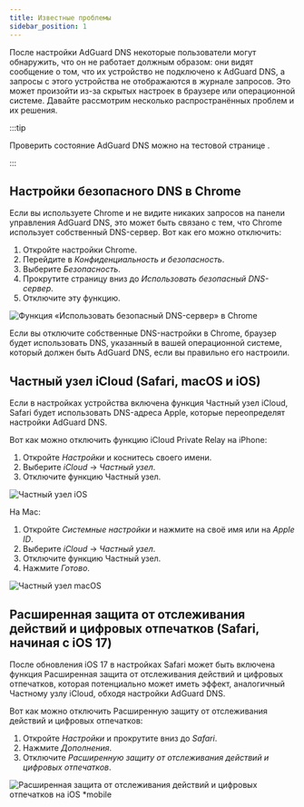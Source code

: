 ```yaml
---
title: Известные проблемы
sidebar_position: 1
---
```


После настройки AdGuard DNS некоторые пользователи могут обнаружить, что он не работает должным образом: они видят сообщение о том, что их устройство не подключено к AdGuard DNS, а запросы с этого устройства не отображаются в журнале запросов. Это может произойти из-за скрытых настроек в браузере или операционной системе. Давайте рассмотрим несколько распространённых проблем и их решения.

:::tip

Проверить состояние AdGuard DNS можно на тестовой странице [](https://adguard.com/test.html).

:::

## Настройки безопасного DNS в Chrome

Если вы используете Chrome и не видите никаких запросов на панели управления AdGuard DNS, это может быть связано с тем, что Chrome использует собственный DNS-сервер. Вот как его можно отключить:

1. Откройте настройки Chrome.
1. Перейдите в *Конфиденциальность и безопасность*.
1. Выберите *Безопасность*.
1. Прокрутите страницу вниз до *Использовать безопасный DNS-сервер*.
1. Отключите эту функцию.

![Функция «Использовать безопасный DNS-сервер» в Chrome](https://cdn.adtidy.org/content/kb/dns/private/solving_problems/known_issues/secure-dns.png)

Если вы отключите собственные DNS-настройки в Chrome, браузер будет использовать DNS, указанный в вашей операционной системе, который должен быть AdGuard DNS, если вы правильно его настроили.

## Частный узел iCloud (Safari, macOS и iOS)

Если в настройках устройства включена функция Частный узел iCloud, Safari будет использовать DNS-адреса Apple, которые переопределят настройки AdGuard DNS.

Вот как можно отключить функцию iCloud Private Relay на iPhone:

1. Откройте *Настройки* и коснитесь своего имени.
1. Выберите *iCloud* → *Частный узел*.
1. Отключите функцию Частный узел.

![Частный узел iOS](https://cdn.adtidy.org/content/kb/dns/private/solving_problems/known_issues/private-relay.png)

На Mac:

1. Откройте *Системные настройки* и нажмите на своё имя или на *Apple ID*.
1. Выберите *iCloud* → *Частный узел*.
1. Отключите функцию Частный узел.
1. Нажмите *Готово*.

![Частный узел macOS](https://cdn.adtidy.org/content/kb/dns/private/solving_problems/known_issues/mac-private-relay.png)

## Расширенная защита от отслеживания действий и цифровых отпечатков (Safari, начиная с iOS 17)

После обновления iOS 17 в настройках Safari может быть включена функция Расширенная защита от отслеживания действий и цифровых отпечатков, которая потенциально может иметь эффект, аналогичный Частному узлу iCloud, обходя настройки AdGuard DNS.

Вот как можно отключить Расширенную защиту от отслеживания действий и цифровых отпечатков:

1. Откройте *Настройки* и прокрутите вниз до *Safari*.
1. Нажмите *Дополнения*.
1. Отключите *Расширенную защиту от отслеживания действий и цифровых отпечатков*.

![Расширенная защита от отслеживания действий и цифровых отпечатков на iOS *mobile](https://cdn.adtidy.org/content/kb/dns/private/solving_problems/known_issues/ios-tracking-and-fingerprinting.png)
